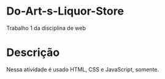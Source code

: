 # Do-Art-s-Liquor-Store
Trabalho 1 da disciplina de web
# Descrição
Nessa atividade é usado HTML, CSS e JavaScript, somente.
